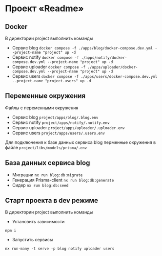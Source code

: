 # Проект «Readme»

## Docker

В директории project выполнить команды
- Сервис blog `docker compose -f ./apps/blog/docker-compose.dev.yml --project-name "project" up -d`
- Сервис notify `docker compose -f ./apps/notify/docker-compose.dev.yml --project-name "project" up -d`
- Сервис uploader `docker compose -f ./apps/uploader/docker-compose.dev.yml --project-name "project" up -d`
- Сервис users `docker compose -f ./apps/users/docker-compose.dev.yml --project-name "project-users" up -d`

## Переменные окружения

Файлы с переменными окружения
- Сервис blog `project/apps/blog/.blog.env`
- Сервис notify `project/apps/notify/.notify.env`
- Сервис uploader `project/apps/uploader/.uploader.env`
- Сервис users `project/apps/users/.users.env`

Для подключения к базе данных сервиса blog перменные окружения в файле `project/libs/models/prisma/.env`

## База данных сервиса blog

- Миграции `nx run blog:db:migrate`
- Генерация Prisma-client `nx run blog:db:generate`
- Сидер `nx run blog:db:seed`

## Старт проекта в dev режиме

В директории project выполнить команды

- Установить зависимости
```
npm i
```
- Запустить сервисы 

```
nx run-many -t serve -p blog notify uploader users
```
